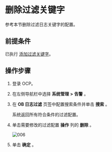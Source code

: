 删除过滤关键字
============================

参考本节删除过滤日志关键字的配置。

前提条件
-------------------------

已执行 [添加过滤关键字](../900.use-alert-management/1700.add-filter-keywords.md)。

操作步骤
-------------------------

1. 登录 OCP。



2. 在左侧导航栏中选择 **系统管理** **\>** **告警** 。



3. 在 **OB 日志过滤** 页签中配置搜索条件并单击 **搜索** 。

   系统返回所有符合条件的过滤配置。


4. 单击需要修改的过滤配置 **操作** 列的 **删除** 。

   ![006](https://help-static-aliyun-doc.aliyuncs.com/assets/img/zh-CN/5129060261/p271509.png)



5. 单击 **确定** 。
